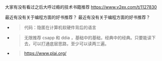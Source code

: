 
大家有没有看过之后大呼过瘾的技术书籍推荐 https://www.v2ex.com/t/1127830

最近有没有关于编程方面的好书推荐？ 最近有没有关于编程方面的好书推荐？
- > 代码：隐匿在计算机软硬件背后的语言
- > 无限推荐 csapp 和 ddia ，基础中的基础，经典中的经典。只要能读下去，可以打通底层思路，至少可以读两三遍。
- > https://www.plai.org/
